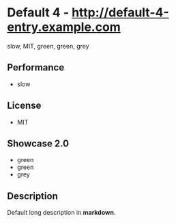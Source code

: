 # Default 4 - http://default-4-entry.example.com
slow, MIT, green, green, grey

## Performance
- slow

## License
- MIT

## Showcase 2.0
- green
- green
- grey

## Description
Default long description in __markdown__.